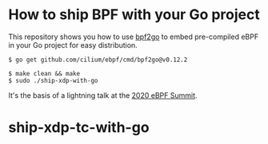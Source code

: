 How to ship BPF with your Go project
===

This repository shows you how to use [bpf2go](https://github.com/cilium/ebpf) to embed pre-compiled eBPF in your Go project for easy distribution.

```
$ go get github.com/cilium/ebpf/cmd/bpf2go@v0.12.2

$ make clean && make
$ sudo ./ship-xdp-with-go
```

It's the basis of a lightning talk at the [2020 eBPF Summit](https://ebpf.io/summit-2020).

# ship-xdp-tc-with-go
